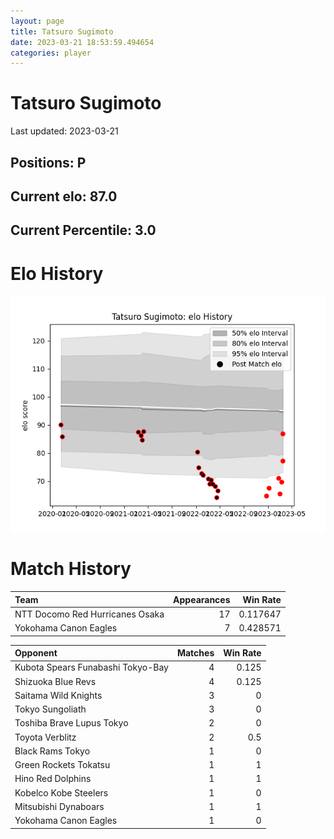 ```yaml
---  
layout: page  
title: Tatsuro Sugimoto  
date: 2023-03-21 18:53:59.494654  
categories: player  
---
```

# Tatsuro Sugimoto


Last updated: 2023-03-21
## Positions: P

## Current elo: 87.0

## Current Percentile: 3.0

# Elo History


![elo history](history_TatsuroSugimoto.png)
# Match History


| Team                            |   Appearances |   Win Rate |
|:--------------------------------|--------------:|-----------:|
| NTT Docomo Red Hurricanes Osaka |            17 |   0.117647 |
| Yokohama Canon Eagles           |             7 |   0.428571 |

| Opponent                          |   Matches |   Win Rate |
|:----------------------------------|----------:|-----------:|
| Kubota Spears Funabashi Tokyo-Bay |         4 |      0.125 |
| Shizuoka Blue Revs                |         4 |      0.125 |
| Saitama Wild Knights              |         3 |      0     |
| Tokyo Sungoliath                  |         3 |      0     |
| Toshiba Brave Lupus Tokyo         |         2 |      0     |
| Toyota Verblitz                   |         2 |      0.5   |
| Black Rams Tokyo                  |         1 |      0     |
| Green Rockets Tokatsu             |         1 |      1     |
| Hino Red Dolphins                 |         1 |      1     |
| Kobelco Kobe Steelers             |         1 |      0     |
| Mitsubishi Dynaboars              |         1 |      1     |
| Yokohama Canon Eagles             |         1 |      0     |